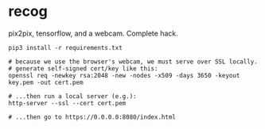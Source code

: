 # recog

pix2pix, tensorflow, and a webcam. Complete hack.

```
pip3 install -r requirements.txt
```

```
# because we use the browser's webcam, we must serve over SSL locally.
# generate self-signed cert/key like this:
openssl req -newkey rsa:2048 -new -nodes -x509 -days 3650 -keyout key.pem -out cert.pem

# ...then run a local server (e.g.):
http-server --ssl --cert cert.pem

# ...then go to https://0.0.0.0:8080/index.html
```
